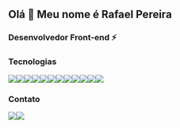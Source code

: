 <h2>
  Olá 👋 Meu nome é Rafael Pereira
</h2>

<h3>
   Desenvolvedor Front-end ⚡
</h3>

<!--
**RafaelPereira93/RafaelPereira93** is a ✨ _special_ ✨ repository because its `README.md` (this file) appears on your GitHub profile.

Here are some ideas to get you started:

- 🔭 I’m currently working on ...
- 🌱 I’m currently learning ...
- 👯 I’m looking to collaborate on ...
- 🤔 I’m looking for help with ...
- 💬 Ask me about ...
- 📫 How to reach me: ...
- 😄 Pronouns: ...
- ⚡ Fun fact: ...
-->

<div>
   <h3>Tecnologias</h3>
    <div style="display: flex;">
      <img src="https://res.cloudinary.com/rafael1993x/image/upload/v1624379673/github-icons/html5_sfiwx6.png" />
      <img src="https://res.cloudinary.com/rafael1993x/image/upload/v1624380854/github-icons/css3_ak7hjk.png" />
      <img src="https://res.cloudinary.com/rafael1993x/image/upload/v1624381187/github-icons/javascript_f22jsd.png" />
      <img src="https://res.cloudinary.com/rafael1993x/image/upload/v1624381507/github-icons/react_pnq5t1.png" />
      <img src="https://res.cloudinary.com/rafael1993x/image/upload/v1624382080/github-icons/react_router_buhysz.png" />
      <img src="https://res.cloudinary.com/rafael1993x/image/upload/v1624382316/github-icons/next_kv448o.png" />
      <img src="https://res.cloudinary.com/rafael1993x/image/upload/v1624382552/github-icons/styled_components_dw1eex.png" />
      <img src="https://res.cloudinary.com/rafael1993x/image/upload/v1624382781/github-icons/bootstrap_vsvpd9.png" />
      <img src="https://res.cloudinary.com/rafael1993x/image/upload/v1624382998/github-icons/insomnia_ylqzgv.png" />
      <img src="https://res.cloudinary.com/rafael1993x/image/upload/v1624383243/github-icons/visual_studio_code_x84pfm.png" />
      <img src="https://res.cloudinary.com/rafael1993x/image/upload/v1624383530/github-icons/git_wbtljo.png" />
      <img src="https://res.cloudinary.com/rafael1993x/image/upload/v1624383770/github-icons/figma_sdmjmd.png" />
    </div>
</div>


 <div>
  <h3>Contato</h3>
  <div style="display: flex;">
    <a href="https://www.linkedin.com/in/rafael93/" target="_blank">
      <img src="https://res.cloudinary.com/rafael1993x/image/upload/v1624384069/github-icons/linkedin_lladvn.png" />
    </a>
    <a href="mailto:rafaelpereira1993x@gmail.com" target="_blank">
      <img src="https://res.cloudinary.com/rafael1993x/image/upload/v1624384312/github-icons/gmail_ma4yif.png" />
    </a>
  </div>
</div>
